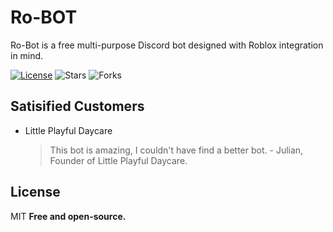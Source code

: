 # Ro-BOT
Ro-Bot is a free multi-purpose Discord bot designed with Roblox integration in mind.

[![License](https://img.shields.io/github/license/blazerzs/Ro-BOT)](https://github.com/blazerzs/Ro-BOT/blob/main/LICENSE) ![Stars](https://img.shields.io/github/stars/blazerzs/Ro-BOT) ![Forks](https://img.shields.io/github/forks/blazerzs/Ro-BOT)

## Satisified Customers
- Little Playful Daycare
  > This bot is amazing, I couldn't have find a better bot. - Julian, Founder of Little Playful Daycare.

## License
MIT
**Free and open-source.**
